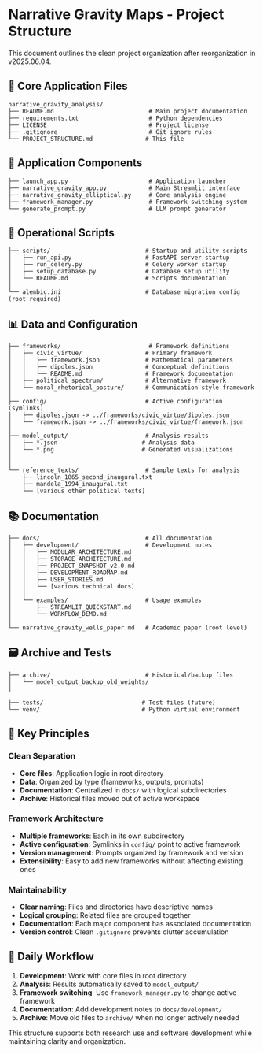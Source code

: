 # Narrative Gravity Maps - Project Structure

This document outlines the clean project organization after reorganization in v2025.06.04.

## 📁 Core Application Files

```
narrative_gravity_analysis/
├── README.md                           # Main project documentation
├── requirements.txt                    # Python dependencies
├── LICENSE                             # Project license
├── .gitignore                          # Git ignore rules
└── PROJECT_STRUCTURE.md               # This file
```

## 🚀 Application Components

```
├── launch_app.py                       # Application launcher
├── narrative_gravity_app.py            # Main Streamlit interface
├── narrative_gravity_elliptical.py     # Core analysis engine
├── framework_manager.py                # Framework switching system
└── generate_prompt.py                  # LLM prompt generator
```

## 🔧 Operational Scripts

```
├── scripts/                           # Startup and utility scripts
│   ├── run_api.py                     # FastAPI server startup
│   ├── run_celery.py                  # Celery worker startup
│   ├── setup_database.py              # Database setup utility
│   └── README.md                      # Scripts documentation
│
└── alembic.ini                        # Database migration config (root required)
```

## 📊 Data and Configuration

```
├── frameworks/                         # Framework definitions
│   ├── civic_virtue/                  # Primary framework
│   │   ├── framework.json             # Mathematical parameters
│   │   ├── dipoles.json               # Conceptual definitions
│   │   └── README.md                  # Framework documentation
│   ├── political_spectrum/            # Alternative framework
│   └── moral_rhetorical_posture/      # Communication style framework
│
├── config/                            # Active configuration (symlinks)
│   ├── dipoles.json -> ../frameworks/civic_virtue/dipoles.json
│   └── framework.json -> ../frameworks/civic_virtue/framework.json
│
├── model_output/                      # Analysis results
│   ├── *.json                        # Analysis data
│   └── *.png                         # Generated visualizations
│
│
└── reference_texts/                   # Sample texts for analysis
    ├── lincoln_1865_second_inaugural.txt
    ├── mandela_1994_inaugural.txt
    └── [various other political texts]
```

## 📚 Documentation

```
├── docs/                              # All documentation
│   ├── development/                   # Development notes
│   │   ├── MODULAR_ARCHITECTURE.md
│   │   ├── STORAGE_ARCHITECTURE.md
│   │   ├── PROJECT_SNAPSHOT_v2.0.md
│   │   ├── DEVELOPMENT_ROADMAP.md
│   │   ├── USER_STORIES.md
│   │   └── [various technical docs]
│   │
│   └── examples/                      # Usage examples
│       ├── STREAMLIT_QUICKSTART.md
│       └── WORKFLOW_DEMO.md
│
└── narrative_gravity_wells_paper.md   # Academic paper (root level)
```

## 🗃️ Archive and Tests

```
├── archive/                           # Historical/backup files
│   └── model_output_backup_old_weights/
│

├── tests/                            # Test files (future)
└── venv/                             # Python virtual environment
```

## 🎯 Key Principles

### Clean Separation
- **Core files**: Application logic in root directory
- **Data**: Organized by type (frameworks, outputs, prompts)
- **Documentation**: Centralized in `docs/` with logical subdirectories
- **Archive**: Historical files moved out of active workspace

### Framework Architecture
- **Multiple frameworks**: Each in its own subdirectory
- **Active configuration**: Symlinks in `config/` point to active framework
- **Version management**: Prompts organized by framework and version
- **Extensibility**: Easy to add new frameworks without affecting existing ones

### Maintainability
- **Clear naming**: Files and directories have descriptive names
- **Logical grouping**: Related files are grouped together
- **Documentation**: Each major component has associated documentation
- **Version control**: Clean `.gitignore` prevents clutter accumulation

## 🔄 Daily Workflow

1. **Development**: Work with core files in root directory
2. **Analysis**: Results automatically saved to `model_output/`
3. **Framework switching**: Use `framework_manager.py` to change active framework
4. **Documentation**: Add development notes to `docs/development/`
5. **Archive**: Move old files to `archive/` when no longer actively needed

This structure supports both research use and software development while maintaining clarity and organization. 